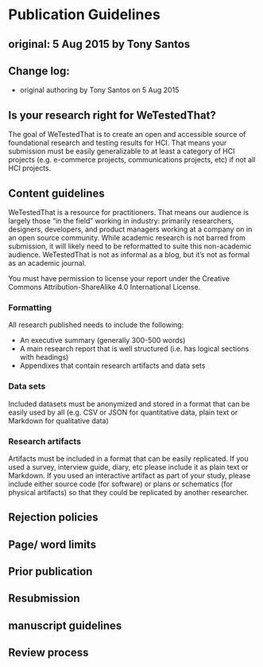 # Publication Guidelines
## original: 5 Aug 2015 by Tony Santos
## Change log:
* original authoring by Tony Santos on 5 Aug 2015

## Is your research right for WeTestedThat? 
The goal of WeTestedThat is to create an open and accessible source of foundational research and testing results for HCI. That means your submission must be easily generalizable to at least a category of HCI projects (e.g. e-commerce projects, communications projects, etc) if not all HCI projects.  
## Content guidelines
WeTestedThat is a resource for practitioners. That means our audience is largely those “in the field” working in industry: primarily researchers, designers, developers, and product managers working at a company on in an open source community. While academic research is not barred from submission, it will likely need to be reformatted to suite this non-academic audience. WeTestedThat is not as informal as a blog, but it’s not as formal as an academic journal.  

You must have permission to license your report under the Creative Commons Attribution-ShareAlike 4.0 International License.

### Formatting
All research published needs to include the following:
* An executive summary (generally 300-500 words)
* A main research report that is well structured (i.e. has logical sections with headings) 
* Appendixes that contain research artifacts and data sets
### Data sets
Included datasets must be anonymized and stored in a format that can be easily used by all (e.g. CSV or JSON for quantitative data, plain text or Markdown for qualitative data) 
### Research artifacts
Artifacts must be included in a format that can be easily replicated. If you used a survey, interview guide, diary, etc please include it as plain text or Markdown. 
If you used an interactive artifact as part of your study, please include either source code (for software) or plans or schematics (for physical artifacts) so that they could be replicated by another researcher.

## Rejection policies
## Page/ word limits

## Prior publication 
## Resubmission 
## manuscript guidelines
## Review process

